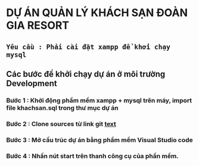 # DỰ ÁN QUẢN LÝ KHÁCH SẠN ĐOÀN GIA RESORT

**`Yêu cầu : Phải cài đặt xampp để khởi chạy mysql`**
--------------------------------------------------------------------

## Các bước để khởi chạy dự án ở môi trường Development
### Bước 1 : Khởi động phầm mềm xampp + mysql trên máy, import file khachsan.sql trong thư mục dự án
### Bước 2 : Clone sources từ link git [text](https://github.com/DangTinh422003/quan-ly-resort-v2)
### Bước 3 : Mở cấu trúc dự án bằng phầm mềm Visual Studio code
### Bước 4 : Nhấn nút start trên thanh công cụ của phần mềm.